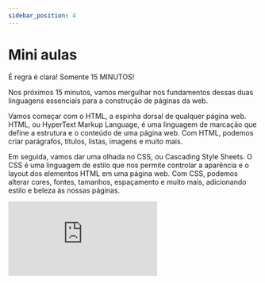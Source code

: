 ```yaml
---
sidebar_position: 4
---
```


# Mini aulas

É regra é clara! Somente 15 MINUTOS!

Nos próximos 15 minutos, vamos mergulhar nos fundamentos dessas duas linguagens essenciais para a construção de páginas da web.

Vamos começar com o HTML, a espinha dorsal de qualquer página web. HTML, ou HyperText Markup Language, é uma linguagem de marcação que define a estrutura e o conteúdo de uma página web. Com HTML, podemos criar parágrafos, títulos, listas, imagens e muito mais.

Em seguida, vamos dar uma olhada no CSS, ou Cascading Style Sheets. O CSS é uma linguagem de estilo que nos permite controlar a aparência e o layout dos elementos HTML em uma página web. Com CSS, podemos alterar cores, fontes, tamanhos, espaçamento e muito mais, adicionando estilo e beleza às nossas páginas.

<iframe src="https://www.youtube.com/embed/videoseries?si=YD_m-64tfPhiTLil&amp;list=PLI8zu4XrMjAycZUONwoJIhYy8NobXxsrC" title="YouTube video player" frameborder="0" allow="accelerometer; autoplay; clipboard-write; encrypted-media; gyroscope; picture-in-picture; web-share" referrerpolicy="strict-origin-when-cross-origin" allowfullscreen></iframe>
